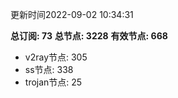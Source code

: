 更新时间2022-09-02 10:34:31

**总订阅: 73**
**总节点: 3228**
**有效节点: 668**
- v2ray节点: 305
- ss节点: 338
- trojan节点: 25
